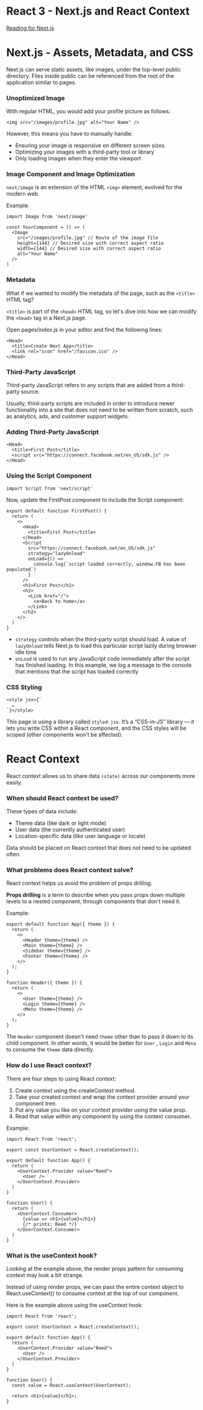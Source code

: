 # React 3 - Next.js and React Context

[Reading for Next.js](https://nextjs.org/learn/basics/assets-metadata-css)

# Next.js - Assets, Metadata, and CSS

Next.js can serve static assets, like images, under the top-level public directory. Files inside public can be referenced from the root of the application similar to pages.

### Unoptimized Image

With regular HTML, you would add your profile picture as follows:

```
<img src="/images/profile.jpg" alt="Your Name" />
```

However, this means you have to manually handle:

- Ensuring your image is responsive on different screen sizes
- Optimizing your images with a third-party tool or library
- Only loading images when they enter the viewport

### Image Component and Image Optimization

`next/image` is an extension of the HTML `<img>` element, evolved for the modern web.

Example:

```
import Image from 'next/image'

const YourComponent = () => (
  <Image
    src="/images/profile.jpg" // Route of the image file
    height={144} // Desired size with correct aspect ratio
    width={144} // Desired size with correct aspect ratio
    alt="Your Name"
  />
)
```

### Metadata

What if we wanted to modify the metadata of the page, such as the `<title>` HTML tag?

`<title>` is part of the `<head>` HTML tag, so let's dive into how we can modify the `<head>` tag in a Next.js page.

Open pages/index.js in your editor and find the following lines:

```
<Head>
  <title>Create Next App</title>
  <link rel="icon" href="/favicon.ico" />
</Head>
```

### Third-Party JavaScript

Third-party JavaScript refers to any scripts that are added from a third-party source.

Usually, third-party scripts are included in order to introduce newer functionality into a site that does not need to be written from scratch, such as analytics, ads, and customer support widgets.

### Adding Third-Party JavaScript

```
<Head>
  <title>First Post</title>
  <script src="https://connect.facebook.net/en_US/sdk.js" />
</Head>
```

### Using the Script Component

```
import Script from 'next/script'
```

Now, update the FirstPost component to include the Script component:

```
export default function FirstPost() {
  return (
    <>
      <Head>
        <title>First Post</title>
      </Head>
      <Script
        src="https://connect.facebook.net/en_US/sdk.js"
        strategy="lazyOnload"
        onLoad={() =>
          console.log(`script loaded correctly, window.FB has been populated`)
        }
      />
      <h1>First Post</h1>
      <h2>
        <Link href="/">
          <a>Back to home</a>
        </Link>
      </h2>
    </>
  )
}
```

- `strategy` controls when the third-party script should load. A value of `lazyOnload` tells Next.js to load this particular script lazily during browser idle time
- `onLoad` is used to run any JavaScript code immediately after the script has finished loading. In this example, we log a message to the console that mentions that the script has loaded correctly

### CSS Styling

```
<style jsx>{`
  …
`}</style>
```

This page is using a library called `styled-jsx`. It’s a “CSS-in-JS” library — it lets you write CSS within a React component, and the CSS styles will be scoped (other components won’t be affected).

# React Context

React context allows us to share data `(state)` across our components more easily.

### When should React context be used?

These types of data include:

- Theme data (like dark or light mode)
- User data (the currently authenticated user)
- Location-specific data (like user language or locale)

Data should be placed on React context that does not need to be updated often.

### What problems does React context solve?

React context helps us avoid the problem of props drilling.

**Props drilling** is a term to describe when you pass props down multiple levels to a nested component, through components that don't need it.

Example:

```
export default function App({ theme }) {
  return (
    <>
      <Header theme={theme} />
      <Main theme={theme} />
      <Sidebar theme={theme} />
      <Footer theme={theme} />
    </>
  );
}

function Header({ theme }) {
  return (
    <>
      <User theme={theme} />
      <Login theme={theme} />
      <Menu theme={theme} />
    </>
  );
}
```

The `Header` component doesn't need `theme` other than to pass it down to its child component. In other words, it would be better for `User` , `Login` and `Menu` to consume the `theme` data directly.

### How do I use React context?

There are four steps to using React context:

1. Create context using the createContext method.
2. Take your created context and wrap the context provider around your component tree.
3. Put any value you like on your context provider using the value prop.
4. Read that value within any component by using the context consumer.

Example:

```
import React from 'react';

export const UserContext = React.createContext();

export default function App() {
  return (
    <UserContext.Provider value="Reed">
      <User />
    </UserContext.Provider>
  )
}

function User() {
  return (
    <UserContext.Consumer>
      {value => <h1>{value}</h1>}
      {/* prints: Reed */}
    </UserContext.Consumer>
  )
}
```

### What is the useContext hook?

Looking at the example above, the render props pattern for consuming context may look a bit strange.

Instead of using render props, we can pass the entire context object to React.useContext() to consume context at the top of our component.

Here is the example above using the useContext hook:

```
import React from 'react';

export const UserContext = React.createContext();

export default function App() {
  return (
    <UserContext.Provider value="Reed">
      <User />
    </UserContext.Provider>
  )
}

function User() {
  const value = React.useContext(UserContext);

  return <h1>{value}</h1>;
}
```

